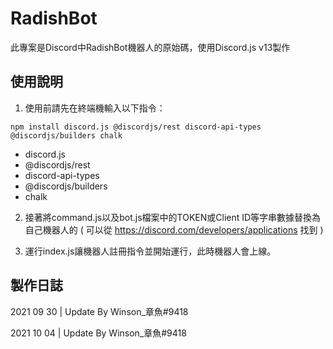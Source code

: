 # RadishBot
此專案是Discord中RadishBot機器人的原始碼，使用Discord.js v13製作
## 使用說明
1. 使用前請先在終端機輸入以下指令：
```
npm install discord.js @discordjs/rest discord-api-types @discordjs/builders chalk
```
* discord.js
* @discordjs/rest
* discord-api-types
* @discordjs/builders
* chalk

2. 接著將command.js以及bot.js檔案中的TOKEN或Client ID等字串數據替換為自己機器人的
( 可以從 https://discord.com/developers/applications 找到 )

3. 運行index.js讓機器人註冊指令並開始運行，此時機器人會上線。

## 製作日誌

2021 09 30 | Update By Winson_章魚#9418

2021 10 04 | Update By Winson_章魚#9418
